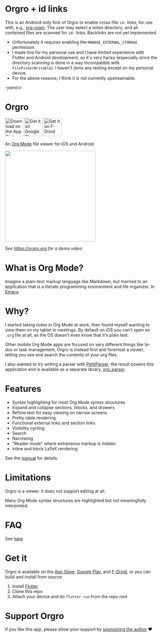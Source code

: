 # Orgro + id links
This is an Android-only fork of Orgro to enable cross-file `id:` links, for use with, e.g., [org-roam](https://github.com/org-roam/org-roam). The user may select a notes directory, and all contained files are scanned for `id:` links. Backlinks are not yet implemented.

- Unfortunately it requires enabling the `MANAGE_EXTERNAL_STORAGE` permission.
- I made this for my personal use and I have limited experience with Flutter and Android development, so it's very hacky (especially since the directory scanning is done in a way incompatible with `FilePickerWritable`). I haven't done any testing except on my personal device.
- For the above reasons, I think it is not currently upstreamable.

_-ywnico_

# Orgro

[<img src="https://orgro.org/assets/appstore.png" alt="Download on the App Store" height="60">](https://apps.apple.com/us/app/orgro/id1512580074?uo=4) [<img src="https://orgro.org/assets/playstore.png" alt="Get it on Google Play" height="60">](https://play.google.com/store/apps/details?id=com.madlonkay.orgro) [<img src="https://orgro.org/assets/fdroid.png" alt="Get it on F-Droid" height="60">](https://f-droid.org/packages/com.madlonkay.orgro/)

An [Org Mode](https://orgmode.org/) file viewer for iOS and Android

<img width="300" src="https://orgro.org/assets/screenshot/flutter_02.png">

_See https://orgro.org for a demo video_

# What is Org Mode?

Imagine a plain-text markup language like Markdown, but married to an
application that is a literate programming environment and life organizer. In
[Emacs](https://www.gnu.org/software/emacs/).

# Why?

I started taking notes in Org Mode at work, then found myself wanting to view
them on my tablet in meetings. By default on iOS you can't open an `.org` file
at all, as the OS doesn't even know that it's plain text.

Other mobile Org Mode apps are focused on very different things like to-dos or
task management; Orgro is instead first and foremost a *viewer*, letting you see
and search the contents of your org files.

I also wanted to try writing a parser with
[PetitParser](https://github.com/petitparser/dart-petitparser); the result
powers this application and is available as a separate library,
[org_parser](https://github.com/amake/org_parser).

# Features

- Syntax highlighting for most Org Mode syntax structures
- Expand and collapse sections, blocks, and drawers
- Reflow text for easy viewing on narrow screens
- Pretty table rendering
- Functional external links and section links
- Visibility cycling
- Search
- Narrowing
- "Reader mode" where extraneous markup is hidden
- Inline and block LaTeX rendering

See the [manual](./assets/manual/orgro-manual.org) for details.

# Limitations

Orgro is a viewer. It does not support editing at all.

Many Org Mode syntax structures are highlighted but not meaningfully
interpreted.

# FAQ

See [here](https://orgro.org/faq/)

# Get it

Orgro is available on the [App
Store](https://apps.apple.com/us/app/orgro/id1512580074?uo=4), [Google
Play](https://play.google.com/store/apps/details?id=com.madlonkay.orgro), and
[F-Droid](https://f-droid.org/packages/com.madlonkay.orgro/), or you can build
and install from source:

1. Install [Flutter](https://flutter.dev/)
2. Clone this repo
3. Attach your device and do `flutter run` from the repo root

# Support Orgro

If you like this app, please show your support by [sponsoring the
author](https://github.com/sponsors/amake) ❤️
